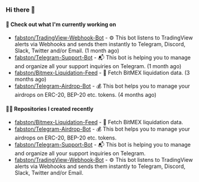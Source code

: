 ### Hi there 👋

#### 👷 Check out what I'm currently working on

- [fabston/TradingView-Webhook-Bot](https://github.com/fabston/TradingView-Webhook-Bot) - ⚙️ This bot listens to TradingView alerts via Webhooks and sends them instantly to Telegram, Discord, Slack, Twitter and/or Email.  (1 month ago)
- [fabston/Telegram-Support-Bot](https://github.com/fabston/Telegram-Support-Bot) - 📬 This bot is helping you to manage and organize all your support inquiries on Telegram. (1 month ago)
- [fabston/Bitmex-Liquidation-Feed](https://github.com/fabston/Bitmex-Liquidation-Feed) - 📡 Fetch BitMEX liquidation data. (3 months ago)
- [fabston/Telegram-Airdrop-Bot](https://github.com/fabston/Telegram-Airdrop-Bot) - 💰 This bot  helps you to manage your airdrops on ERC-20, BEP-20 etc. tokens. (4 months ago)

#### 👨‍💻 Repositories I created recently

- [fabston/Bitmex-Liquidation-Feed](https://github.com/fabston/Bitmex-Liquidation-Feed) - 📡 Fetch BitMEX liquidation data.
- [fabston/Telegram-Airdrop-Bot](https://github.com/fabston/Telegram-Airdrop-Bot) - 💰 This bot  helps you to manage your airdrops on ERC-20, BEP-20 etc. tokens.
- [fabston/Telegram-Support-Bot](https://github.com/fabston/Telegram-Support-Bot) - 📬 This bot is helping you to manage and organize all your support inquiries on Telegram.
- [fabston/TradingView-Webhook-Bot](https://github.com/fabston/TradingView-Webhook-Bot) - ⚙️ This bot listens to TradingView alerts via Webhooks and sends them instantly to Telegram, Discord, Slack, Twitter and/or Email. 